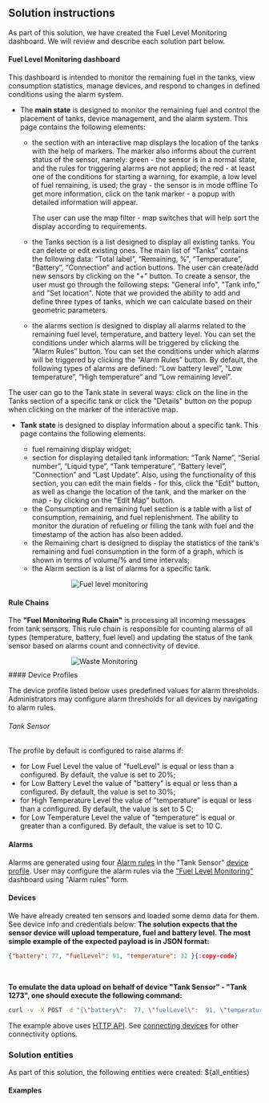 ## Solution instructions

As part of this solution, we have created the Fuel Level Monitoring dashboard. We will review and describe each solution part below.

#### Fuel Level Monitoring dashboard

This dashboard is intended to monitor the remaining fuel in the tanks, view consumption statistics, manage devices, and respond to changes in defined conditions using the alarm system.

- The **main state** is designed to monitor the remaining fuel and control the placement of tanks, device management, and the alarm system. This page contains the following elements:



  - the section with an interactive map displays the location of the tanks with the help of markers. The marker also informs about the current status of the sensor, namely: green - the sensor is in a normal state, and the rules for triggering alarms are not applied; the red - at least one of the conditions for starting a warning, for example, a low level of fuel remaining, is used; the gray - the sensor is in mode offline To get more information, click on the tank marker - a popup with detailed information will appear.


    The user can use the map filter - map switches that will help sort the display according to requirements.	


  - the Tanks section is a list designed to display all existing tanks. You can delete or edit existing ones. The main list of “Tanks” contains the following data: “Total label”, “Remaining, %”, “Temperature”, “Battery”, “Connection” and action buttons. The user can create/add new sensors by clicking on the "+" button. To create a sensor, the user must go through the following steps: "General info", "Tank info," and "Set location". Note that we provided the ability to add and define three types of tanks, which we can calculate based on their geometric parameters.

  - the alarms section is designed to display all alarms related to the remaining fuel level, temperature, and battery level. You can set the conditions under which alarms will be triggered by clicking the “Alarm Rules” button. You can set the conditions under which alarms will be triggered by clicking the “Alarm Rules” button. By default, the following types of alarms are defined: “Low battery level”, “Low temperature”, “High temperature” and “Low remaining level”.

<div class="img-float" style="max-width:50%;margin: 10px auto">

[comment]: <> (<img src="https://thingsboard.io/images/solutions/waste_monitoring/waste-monitoring-preview.png" alt="Fuel level monitoring">)
</div>

The user can go to the Tank state in several ways: click on the line in the Tanks section of a specific tank or click the "Details" button on the popup when clicking on the marker of the interactive map.

- **Tank state** is designed to display information about a specific tank. This page contains the following elements:

  - fuel remaining display widget;
  - section for displaying detailed tank information: “Tank Name”, “Serial number”, “Liquid type”, “Tank temperature”, “Battery level”, “Connection” and “Last Update”. Also, using the functionality of this section, you can edit the main fields - for this, click the "Edit" button, as well as change the location of the tank, and the marker on the map - by clicking on the "Edit Map" button.
  - the Consumption and remaining fuel section is a table with a list of consumption, remaining, and fuel replenishment. The ability to monitor the duration of refueling or filling the tank with fuel and the timestamp of the action has also been added.
  - the Remaining chart is designed to display the statistics of the tank's remaining and fuel consumption in the form of a graph, which is shown in terms of volume/% and time intervals;
  - the Alarm section is a list of alarms for a specific tank.

<div class="img-float" style="max-width:50%;margin: 10px auto">
<img src="https://thingsboard.io/images/solutions/waste_monitoring/waste-monitoring-preview.png" alt="Fuel level monitoring">
</div>

#### Rule Chains

The **"Fuel Monitoring Rule Chain"** is processing all incoming messages from tank sensors. This rule chain is responsible for counting alarms of all types (temperature, battery, fuel level) and updating the status of the tank sensor based on alarms count and connectivity of device.

<div class="img-float" style="max-width:50%;margin: 10px auto">
<img src="https://thingsboard.io/images/solutions/waste_monitoring/rule-chain.png" alt="Waste Monitoring">
</div>
#### Device Profiles

The device profile listed below uses predefined values for alarm thresholds. Administrators may configure alarm thresholds for all devices by navigating to alarm rules.


###### Tank Sensor

The profile by default is configured to raise alarms if:
- for Low Fuel Level the value of "fuelLevel" is equal or less than a configured. By default, the value is set to 20%;
- for Low Battery Level the value of "battery" is equal or less than a configured. By default, the value is set to 30%;
- for High Temperature Level the value of "temperature" is equal or less than a configured. By default, the value is set to 5 C;
- for Low Temperature Level the value of "temperature" is equal or greater than a configured. By default, the value is set to 10 C.



#### Alarms
Alarms are generated using four <a href="https://thingsboard.io/docs/user-guide/device-profiles/#alarm-rules" target="_blank">Alarm rules</a> in the
"Tank Sensor" <a href="/profiles/deviceProfiles" target="_blank">device profile</a>.
User may configure the alarm rules via the <a href="${MAIN_DASHBOARD_URL}" target="_blank">"Fuel Level Monitoring"</a> dashboard using "Alarm rules" form.



#### Devices

We have already created ten sensors and loaded some demo data for them. See device info and credentials below:
**The solution expects that the sensor device will upload temperature, fuel and battery level. The most simple example of the expected payload is in JSON format:**

```json
{"battery": 77, "fuelLevel": 91, "temperature": 32 }{:copy-code}
```

<br>

**To emulate the data upload on behalf of device "Tank Sensor" - "Tank 1273", one should execute the following command:**

```bash
curl -v -X POST -d "{\"battery\":  77, \"fuelLevel\":  91, \"temperature"\: 32 }" ${BASE_URL}/api/v1/${001273ACCESS_TOKEN}/telemetry --header "Content-Type:application/json"{:copy-code}
```

The example above uses <a href="https://thingsboard.io/docs/reference/http-api/#telemetry-upload-api" target="_blank">HTTP API</a>.
See <a href="https://thingsboard.io/docs/getting-started-guides/connectivity/" target="_blank">connecting devices</a> for other connectivity options.


### Solution entities

As part of this solution, the following entities were created:
${all_entities}



#### Examples